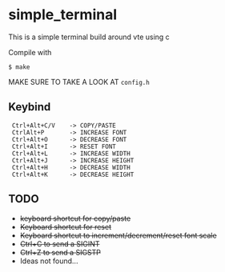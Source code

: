 # simple_terminal

This is a simple terminal build around vte using c

Compile with

    $ make

MAKE SURE TO TAKE A LOOK AT `config.h`

## Keybind

     Ctrl+Alt+C/V    -> COPY/PASTE
     CtrlAlt+P       -> INCREASE FONT
     Ctrl+Alt+O      -> DECREASE FONT
     Ctrl+Alt+I      -> RESET FONT
     Ctrl+Alt+L      -> INCREASE WIDTH
     Ctrl+Alt+J      -> INCREASE HEIGHT
     Ctrl+Alt+H      -> DECREASE WIDTH
     Ctrl+Alt+K      -> DECREASE HEIGHT
        

## TODO

- ~~keyboard shortcut for copy/paste~~
- ~~Keyboard shortcut for reset~~
- ~~Keyboard shortcut to increment/decrement/reset font scale~~
- ~~Ctrl+C to send a SIGINT~~
- ~~Ctrl+Z to send a SIGSTP~~
- Ideas not found...
